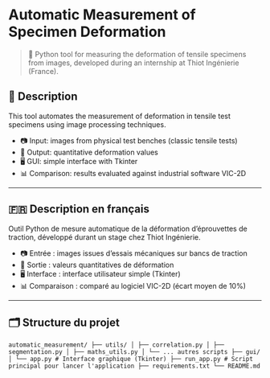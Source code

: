 # Automatic Measurement of Specimen Deformation

> 🔬 Python tool for measuring the deformation of tensile specimens from images, developed during an internship at Thiot Ingénierie (France).

## 🧠 Description

This tool automates the measurement of deformation in tensile test specimens using image processing techniques.

- 📷 Input: images from physical test benches (classic tensile tests)
- 🧪 Output: quantitative deformation values
- 🖥️ GUI: simple interface with Tkinter
- 📊 Comparison: results evaluated against industrial software VIC-2D

---

## 🇫🇷 Description en français

Outil Python de mesure automatique de la déformation d’éprouvettes de traction, développé durant un stage chez Thiot Ingénierie.

- 📷 Entrée : images issues d’essais mécaniques sur bancs de traction
- 🧪 Sortie : valeurs quantitatives de déformation
- 🖥️ Interface : interface utilisateur simple (Tkinter)
- 📊 Comparaison : comparé au logiciel VIC-2D (écart moyen de 10%)

---

## 🗂️ Structure du projet
``` automatic_measurement/ ├── utils/ │ ├── correlation.py │ ├── segmentation.py │ ├── maths_utils.py │ └── ... autres scripts ├── gui/ │ └── app.py # Interface graphique (Tkinter) ├── run_app.py # Script principal pour lancer l'application ├── requirements.txt └── README.md ``` 
